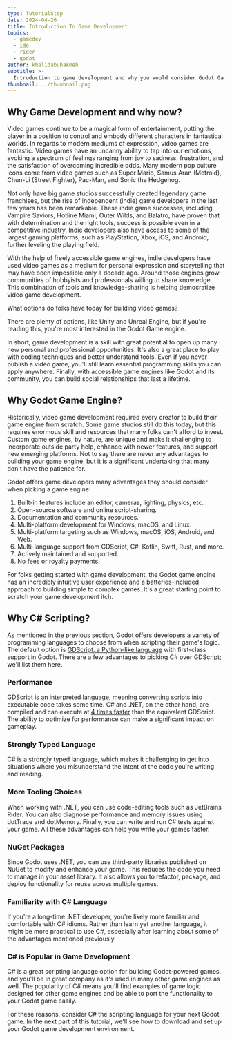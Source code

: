 ```yaml
---
type: TutorialStep
date: 2024-04-26
title: Introduction To Game Development
topics:
  - gamedev
  - ide
  - rider
  - godot
author: khalidabuhakmeh
subtitle: >-
  Introduction to game development and why you would consider Godot Game Engine and C# for your game.
thumbnail: ../thumbnail.png
---
```


## Why Game Development and why now?

Video games continue to be a magical form of entertainment, putting the player in a position to control and embody different characters in fantastical worlds. In regards to modern mediums of expression, video games are fantastic. Video games have an uncanny ability to tap into our emotions, evoking a spectrum of feelings ranging from joy to sadness, frustration, and the satisfaction of overcoming incredible odds. Many modern pop culture icons come from video games such as Super Mario, Samus Aran (Metroid), Chun-Li (Street Fighter), Pac-Man, and Sonic the Hedgehog.

Not only have big game studios successfully created legendary game franchises, but the rise of independent (indie) game developers in the last few years has been remarkable. These indie game successes, including Vampire Saviors, Hotline Miami, Outer Wilds, and Balatro, have proven that with determination and the right tools, success is possible even in a competitive industry. Indie developers also have access to some of the largest gaming platforms, such as PlayStation, Xbox, iOS, and Android, further leveling the playing field.

With the help of freely accessible game engines, indie developers have used video games as a medium for personal expression and storytelling that may have been impossible only a decade ago. Around those engines grow communities of hobbyists and professionals willing to share knowledge. This combination of tools and knowledge-sharing is helping democratize video game development.

What options do folks have today for building video games?

There are plenty of options, like Unity and Unreal Engine, but if you're reading this, you're most interested in the Godot Game engine.

In short, game development is a skill with great potential to open up many new personal and professional opportunities. It's also a great place to play with coding techniques and better understand tools. Even if you never publish a video game, you'll still learn essential programming skills you can apply anywhere. Finally, with accessible game engines like Godot and its community, you can build social relationships that last a lifetime.

## Why Godot Game Engine?

Historically, video game development required every creator to build their game engine from scratch. Some game studios still do this today, but this requires enormous skill and resources that many folks can't afford to invest. Custom game engines, by nature, are unique and make it challenging to incorporate outside party help, enhance with newer features, and support new emerging platforms. Not to say there are never any advantages to building your game engine, but it is a significant undertaking that many don't have the patience for.

Godot offers game developers many advantages they should consider when picking a game engine:

1. Built-in features include an editor, cameras, lighting, physics, etc.
2. Open-source software and online script-sharing.
3. Documentation and community resources.
4. Multi-platform development for Windows, macOS, and Linux.
5. Multi-platform targeting such as Windows, macOS, iOS, Android, and Web.
6. Multi-language support from GDScript, C#, Kotlin, Swift, Rust, and more.
7. Actively maintained and supported.
8. No fees or royalty payments.

For folks getting started with game development, the Godot game engine has an incredibly intuitive user experience and a batteries-included approach to building simple to complex games. It's a great starting point to scratch your game development itch.

## Why C# Scripting?

As mentioned in the previous section, Godot offers developers a variety of programming languages to choose from when scripting their game's logic. The default option is [GDScript, a Python-like language](https://docs.godotengine.org/en/stable/tutorials/scripting/gdscript/gdscript_basics.html) with first-class support in Godot. There are a few advantages to picking C# over GDScript; we'll list them here.

### Performance

GDScript is an interpreted language, meaning converting scripts into executable code takes some time. C# and .NET, on the other hand, are compiled and can execute at [4 times faster](https://docs.godotengine.org/en/stable/tutorials/scripting/c_sharp/c_sharp_basics.html#performance-of-c-in-godot) than the equivalent GDScript. The ability to optimize for performance can make a significant impact on gameplay.

### Strongly Typed Language

C# is a strongly typed language, which makes it challenging to get into situations where you misunderstand the intent of the code you're writing and reading.

### More Tooling Choices

When working with .NET, you can use code-editing tools such as JetBrains Rider. You can also diagnose performance and memory issues using dotTrace and dotMemory. Finally, you can write and run C# tests against your game. All these advantages can help you write your games faster.

### NuGet Packages

Since Godot uses .NET, you can use third-party libraries published on NuGet to modify and enhance your game. This reduces the code you need to manage in your asset library. It also allows you to refactor, package, and deploy functionality for reuse across multiple games.

### Familiarity with C# Language

If you're a long-time .NET developer, you're likely more familiar and comfortable with C# idioms. Rather than learn yet another language, it might be more practical to use C#, especially after learning about some of the advantages mentioned previously.

### C# is Popular in Game Development

C# is a great scripting language option for building Godot-powered games, and you'll be in great company as it's used in many other game engines as well. The popularity of C# means you'll find examples of game logic designed for other game engines and be able to port the functionality to your Godot game easily.

For these reasons, consider C# the scripting language for your next Godot game. In the next part of this tutorial, we'll see how to download and set up your Godot game development environment.
